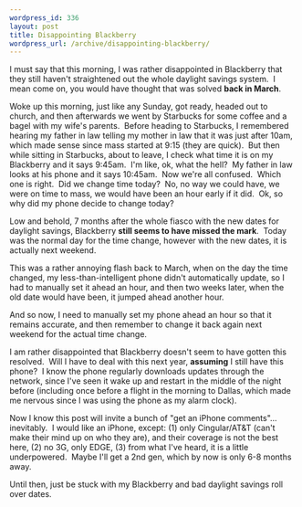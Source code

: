 ```yaml
--- 
wordpress_id: 336
layout: post
title: Disappointing Blackberry
wordpress_url: /archive/disappointing-blackberry/
---
```


<p>I must say that this morning, I was rather disappointed in Blackberry that they still haven&#39;t straightened out the whole daylight savings system.&nbsp; I mean come on, you would have thought that was solved <strong>back in March</strong>.</p> <p>Woke up this morning, just like any Sunday, got ready, headed out to church, and then afterwards we went by Starbucks for some coffee and a bagel with my wife&#39;s parents.&nbsp; Before heading to Starbucks, I remembered hearing my father in law telling my mother in law that it was&nbsp;just after&nbsp;10am, which made sense since mass started at 9:15 (they are quick).&nbsp; But then while sitting in Starbucks, about to leave, I check what time it is on my Blackberry and it says 9:45am.&nbsp; I&#39;m like, ok, what the hell?&nbsp; My father in law looks at his phone and it says 10:45am.&nbsp; Now we&#39;re all confused.&nbsp; Which one is right.&nbsp; Did we change time today?&nbsp; No, no way we could have, we were on time to mass, we would have been an hour early if it did.&nbsp; Ok, so why did my phone decide to change today?</p> <p>Low and behold, 7 months after the whole fiasco with the new dates for daylight savings, Blackberry <strong>still seems to have missed the mark</strong>.&nbsp; Today was the normal day for the time change, however with the new dates, it is actually next weekend.</p> <p>This was a rather annoying flash back to March, when on the day the time changed, my less-than-intelligent phone didn&#39;t automatically update, so I had to manually set it ahead an hour, and then two weeks later, when the old date would have been, it jumped ahead another hour.</p> <p>And so now, I need to manually set my phone ahead an hour so that it remains accurate, and then remember to change it back again next weekend for the actual time change.</p> <p>I am rather disappointed that Blackberry doesn&#39;t seem to have gotten this resolved.&nbsp; Will I have to deal with this next year, <strong>assuming</strong> I still have this phone?&nbsp; I know the phone regularly downloads updates through the network, since I&#39;ve seen it wake up and restart in the middle of the night before (including once before a flight in the morning to Dallas, which made me nervous since I was using the phone as my alarm clock).</p> <p>Now I know this post will invite a bunch of &quot;get an iPhone comments&quot;... inevitably.&nbsp; I would like an iPhone, except: (1) only Cingular/AT&amp;T (can&#39;t make their mind up on who they are), and their coverage is not the best here, (2) no 3G, only EDGE, (3) from what I&#39;ve heard, it is a little underpowered.&nbsp; Maybe I&#39;ll get a 2nd gen, which by now is only&nbsp;6-8 months away.</p> <p>Until then, just be stuck with my Blackberry and bad daylight savings roll over dates.</p>
         
